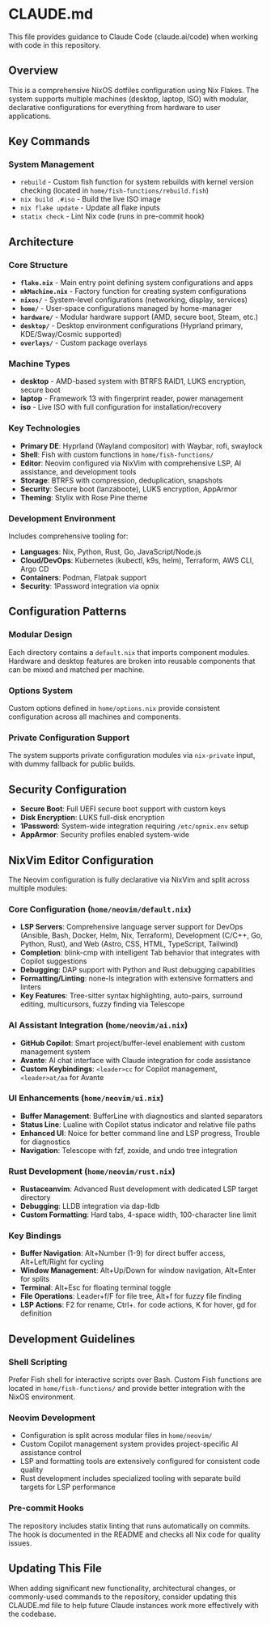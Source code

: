 # CLAUDE.md

This file provides guidance to Claude Code (claude.ai/code) when working with code in this repository.

## Overview

This is a comprehensive NixOS dotfiles configuration using Nix Flakes. The system supports multiple machines (desktop, laptop, ISO) with modular, declarative configurations for everything from hardware to user applications.

## Key Commands

### System Management
- `rebuild` - Custom fish function for system rebuilds with kernel version checking (located in `home/fish-functions/rebuild.fish`)
- `nix build .#iso` - Build the live ISO image
- `nix flake update` - Update all flake inputs
- `statix check` - Lint Nix code (runs in pre-commit hook)

## Architecture

### Core Structure
- **`flake.nix`** - Main entry point defining system configurations and apps
- **`mkMachine.nix`** - Factory function for creating system configurations
- **`nixos/`** - System-level configurations (networking, display, services)
- **`home/`** - User-space configurations managed by home-manager
- **`hardware/`** - Modular hardware support (AMD, secure boot, Steam, etc.)
- **`desktop/`** - Desktop environment configurations (Hyprland primary, KDE/Sway/Cosmic supported)
- **`overlays/`** - Custom package overlays

### Machine Types
- **desktop** - AMD-based system with BTRFS RAID1, LUKS encryption, secure boot
- **laptop** - Framework 13 with fingerprint reader, power management
- **iso** - Live ISO with full configuration for installation/recovery

### Key Technologies
- **Primary DE**: Hyprland (Wayland compositor) with Waybar, rofi, swaylock
- **Shell**: Fish with custom functions in `home/fish-functions/`
- **Editor**: Neovim configured via NixVim with comprehensive LSP, AI assistance, and development tools
- **Storage**: BTRFS with compression, deduplication, snapshots
- **Security**: Secure boot (lanzaboote), LUKS encryption, AppArmor
- **Theming**: Stylix with Rose Pine theme

### Development Environment
Includes comprehensive tooling for:
- **Languages**: Nix, Python, Rust, Go, JavaScript/Node.js
- **Cloud/DevOps**: Kubernetes (kubectl, k9s, helm), Terraform, AWS CLI, Argo CD
- **Containers**: Podman, Flatpak support
- **Security**: 1Password integration via opnix

## Configuration Patterns

### Modular Design
Each directory contains a `default.nix` that imports component modules. Hardware and desktop features are broken into reusable components that can be mixed and matched per machine.

### Options System
Custom options defined in `home/options.nix` provide consistent configuration across all machines and components.

### Private Configuration Support
The system supports private configuration modules via `nix-private` input, with dummy fallback for public builds.

## Security Configuration

- **Secure Boot**: Full UEFI secure boot support with custom keys
- **Disk Encryption**: LUKS full-disk encryption
- **1Password**: System-wide integration requiring `/etc/opnix.env` setup
- **AppArmor**: Security profiles enabled system-wide

## NixVim Editor Configuration

The Neovim configuration is fully declarative via NixVim and split across multiple modules:

### Core Configuration (`home/neovim/default.nix`)
- **LSP Servers**: Comprehensive language server support for DevOps (Ansible, Bash, Docker, Helm, Nix, Terraform), Development (C/C++, Go, Python, Rust), and Web (Astro, CSS, HTML, TypeScript, Tailwind)
- **Completion**: blink-cmp with intelligent Tab behavior that integrates with Copilot suggestions
- **Debugging**: DAP support with Python and Rust debugging capabilities
- **Formatting/Linting**: none-ls integration with extensive formatters and linters
- **Key Features**: Tree-sitter syntax highlighting, auto-pairs, surround editing, multicursors, fuzzy finding via Telescope

### AI Assistant Integration (`home/neovim/ai.nix`)
- **GitHub Copilot**: Smart project/buffer-level enablement with custom management system
- **Avante**: AI chat interface with Claude integration for code assistance
- **Custom Keybindings**: `<leader>cc` for Copilot management, `<leader>at/aa` for Avante

### UI Enhancements (`home/neovim/ui.nix`)
- **Buffer Management**: BufferLine with diagnostics and slanted separators
- **Status Line**: Lualine with Copilot status indicator and relative file paths
- **Enhanced UI**: Noice for better command line and LSP progress, Trouble for diagnostics
- **Navigation**: Telescope with fzf, zoxide, and undo tree integration

### Rust Development (`home/neovim/rust.nix`)
- **Rustaceanvim**: Advanced Rust development with dedicated LSP target directory
- **Debugging**: LLDB integration via dap-lldb
- **Custom Formatting**: Hard tabs, 4-space width, 100-character line limit

### Key Bindings
- **Buffer Navigation**: Alt+Number (1-9) for direct buffer access, Alt+Left/Right for cycling
- **Window Management**: Alt+Up/Down for window navigation, Alt+Enter for splits
- **Terminal**: Alt+Esc for floating terminal toggle
- **File Operations**: Leader+f/F for file tree, Alt+f for fuzzy file finding
- **LSP Actions**: F2 for rename, Ctrl+. for code actions, K for hover, gd for definition

## Development Guidelines

### Shell Scripting
Prefer Fish shell for interactive scripts over Bash. Custom Fish functions are located in `home/fish-functions/` and provide better integration with the NixOS environment.

### Neovim Development
- Configuration is split across modular files in `home/neovim/`
- Custom Copilot management system provides project-specific AI assistance control
- LSP and formatting tools are extensively configured for consistent code quality
- Rust development includes specialized tooling with separate build targets for LSP performance

### Pre-commit Hooks
The repository includes statix linting that runs automatically on commits. The hook is documented in the README and checks all Nix code for quality issues.

## Updating This File

When adding significant new functionality, architectural changes, or commonly-used commands to the repository, consider updating this CLAUDE.md file to help future Claude instances work more effectively with the codebase.
